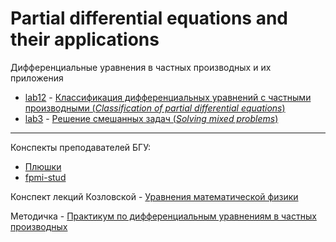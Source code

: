 # Partial differential equations and their applications 
Дифференциальные уравнения в частных производных и их приложения

- [lab12](https://github.com/TemaBlag/BSU/blob/main/partial_diff_equations/lab1) - [Классификация дифференциальных уравнений с частными производными (_Classification of partial differential equations_)](https://temablag.github.io/BSU/partial_diff_equations/lab1/lab1.pdf)
- [lab3](https://github.com/TemaBlag/BSU/blob/main/partial_diff_equations/lab2) - [Решение смешанных задач (_Solving mixed problems_)](https://temablag.github.io/BSU/partial_diff_equations/lab2/lab2.pdf)

---
Конспекты преподавателей БГУ:

- [Плюшки](https://drive.google.com/drive/folders/14QZ7j3ICUa00EW4O4oy53sk1PjoVAiYt)
- [fpmi-stud](https://drive.google.com/drive/folders/126qMtPssF-A8xHQRgHRTXBcMyiU4eiUk)

Конспект лекций Козловской - [Уравнения математической физики](https://temablag.github.io/BSU/partial_diff_equations/%D0%9A%D0%BE%D0%B7%D0%BB%D0%BE%D0%B2%D1%81%D0%BA%D0%B0%D1%8F.pdf)

Методичка - [Практикум по дифференциальным уравнениям в частных производных](https://temablag.github.io/BSU/partial_diff_equations/UMF.pdf)
